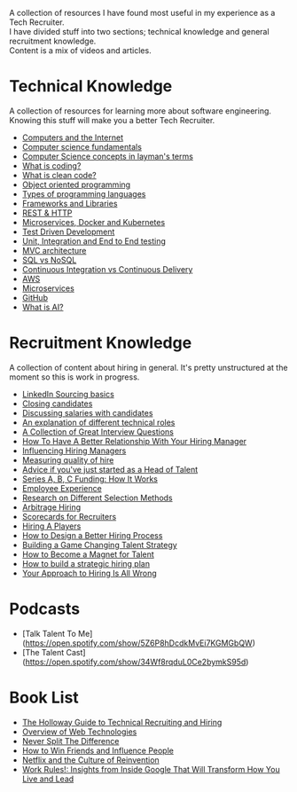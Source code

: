 A collection of resources I have found most useful in my experience as a Tech Recruiter.    
I have divided stuff into two sections; technical knowledge and general recruitment knowledge.  
Content is a mix of videos and articles.  

# Technical Knowledge
A collection of resources for learning more about software engineering. Knowing this stuff will make you a better Tech Recruiter.

* [Computers and the Internet](https://www.khanacademy.org/computing/code-org/computers-and-the-internet)
* [Computer science fundamentals](https://www.youtube.com/watch?v=YoXxevp1WRQ&list=PLhQjrBD2T382_R182iC2gNZI9HzWFMC_8) 
* [Computer Science concepts in layman's terms](http://carlcheo.com/compsci) 
* [What is coding?](https://blog.usejournal.com/when-you-finish-reading-this-youll-know-how-to-code-721339942b51) 
* [What is clean code?](https://github.com/denizozger/clean-code) 
* [Object oriented programming](https://www.freecodecamp.org/news/object-oriented-programming-concepts-21bb035f7260/) 
* [Types of programming languages](https://www.freecodecamp.org/news/programming-mental-models-47ccc65eb334/) 
* [Frameworks and Libraries](https://www.freecodecamp.org/news/the-difference-between-a-framework-and-a-library-bd133054023f/) 
* [REST & HTTP](https://www.youtube.com/watch?v=Q-BpqyOT3a8) 
* [Microservices, Docker and Kubernetes](https://www.youtube.com/watch?v=1xo-0gCVhTU) 
* [Test Driven Development](https://developer.ibm.com/devpractices/software-development/articles/5-steps-of-test-driven-development/) 
* [Unit, Integration and End to End testing](https://www.youtube.com/watch?v=r9HdJ8P6GQI) 
* [MVC architecture](https://www.freecodecamp.org/news/model-view-architecture/) 
* [SQL vs NoSQL](https://www.guru99.com/sql-vs-nosql.html) 
* [Continuous Integration vs Continuous Delivery](https://devops.com/continuous-integration-vs-continuous-delivery-theres-important-difference/) 
* [AWS](https://medium.com/faun/explain-aws-to-a-6-year-old-7be561c9fe0b) 
* [Microservices](https://www.guru99.com/microservices-vs-soa.html) 
* [GitHub](https://medium.com/ft-product-technology/a-guide-to-github-and-deployment-for-non-developers-7811dcf508bb) 
* [What is AI?](https://www.guru99.com/artificial-intelligence-tutorial.html) 

# Recruitment Knowledge
A collection of content about hiring in general. It's pretty unstructured at the moment so this is work in progress.
* [LinkedIn Sourcing basics](https://www.youtube.com/watch?v=5-O4R-rvvNk) 
* [Closing candidates](https://www.heavybit.com/library/video/debugging-recruiting/) 
* [Discussing salaries with candidates](https://business.linkedin.com/talent-solutions/blog/recruiting-tips/2016/how-to-overcome-these-4-difficult-salary-negotiation-scenarios) 
* [An explanation of different technical roles](https://www.youtube.com/playlist?list=PLBO5a-UXskebFGZBfoQevlZinLPdjwJay)
* [A Collection of Great Interview Questions](https://docs.google.com/spreadsheets/d/1q5MYDpjC4K66V9bZfUjxsGODxmfo3OixkpHiku4HZyA/edit#gid=423327579)
* [How To Have A Better Relationship With Your Hiring Manager](https://www.youtube.com/watch?v=AOm_DnSiRCY)
* [Influencing Hiring Managers](https://business.linkedin.com/talent-solutions/blog/hiring-managers/2017/4-steps-for-influencing-hiring-managers-and-becoming-an-indispensable-advisor)
* [Measuring quality of hire](https://www.youtube.com/watch?v=J9892g0h1nA) 
* [Advice if you've just started as a Head of Talent](https://gethppy.com/talent-management/head-talent-startup-heres-can-start)
* [Series A, B, C Funding: How It Works](https://www.investopedia.com/articles/personal-finance/102015/series-b-c-funding-what-it-all-means-and-how-it-works.asp)
* [Employee Experience](https://firstround.com/review/a-new-approach-to-people-ops-that-puts-employee-experience-first/)
* [Research on Different Selection Methods](https://medium.com/org-hacking/want-to-improve-recruiting-start-by-learning-from-100-years-of-research-schmidt-a1daa29efcfb)
* [Arbitrage Hiring](https://erikbern.com/2020/01/13/how-to-hire-smarter-than-the-market-a-toy-model.html)
* [Scorecards for Recruiters](https://business.linkedin.com/talent-solutions/blog/talent-analytics/2017/how-docusign-used-data-to-motivate-engage-and-show-its-recruiting-team)
* [Hiring A Players](http://scaling4growth.com/wp-content/uploads/2015/10/Who.pdf)
* [How to Design a Better Hiring Process](https://hbr.org/2020/06/how-to-design-a-better-hiring-process)
* [Building a Game Changing Talent Strategy](https://hbr.org/2014/01/building-a-game-changing-talent-strategy)
* [How to Become a Magnet for Talent](http://delian.io/lessons-5)
* [How to build a strategic hiring plan](https://resources.workable.com/stories-and-insights/how-to-build-a-hiring-plan)
* [Your Approach to Hiring Is All Wrong](https://hbr.org/2019/05/your-approach-to-hiring-is-all-wrong)

# Podcasts

* [Talk Talent To Me] (https://open.spotify.com/show/5Z6P8hDcdkMvEi7KGMGbQW)
* [The Talent Cast] (https://open.spotify.com/show/34Wf8rqduL0Ce2bymkS95d)

# Book List

* [The Holloway Guide to Technical Recruiting and Hiring](https://www.amazon.co.uk/gp/product/195212011X)
* [Overview of Web Technologies](https://www.amazon.co.uk/Non-Technical-Guide-Web-Technologies/dp/1492791539)
* [Never Split The Difference](https://www.amazon.co.uk/Never-Split-Difference-Negotiating-Depended/dp/1847941494)
* [How to Win Friends and Influence People](https://www.amazon.co.uk/How-Win-Friends-Influence-People/dp/0091906814)
* [Netflix and the Culture of Reinvention](https://www.amazon.co.uk/Hard-Work-Irrelevant-Reed-Hastings/dp/075355366X)
* [Work Rules!: Insights from Inside Google That Will Transform How You Live and Lead](https://www.amazon.co.uk/Work-Rules-Insights-Inside-Transform/dp/1444792385)
